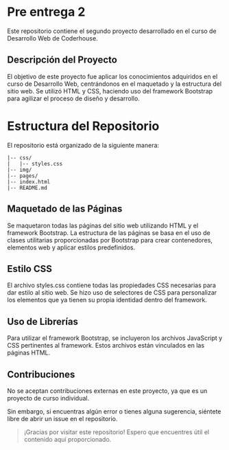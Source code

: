 # Pre entrega 2 
Este repositorio contiene el segundo proyecto desarrollado en el curso de Desarrollo Web de Coderhouse.

## Descripción del Proyecto
El objetivo de este proyecto fue aplicar los conocimientos adquiridos en el curso de Desarrollo Web, centrándonos en el maquetado y la estructura del sitio web. Se utilizó HTML y CSS, haciendo uso del framework Bootstrap para agilizar el proceso de diseño y desarrollo.

# Estructura del Repositorio
El repositorio está organizado de la siguiente manera:

```
|-- css/
|   |-- styles.css
|-- img/
|-- pages/
|-- index.html
|-- README.md
```

## Maquetado de las Páginas
Se maquetaron todas las páginas del sitio web utilizando HTML y el framework Bootstrap. La estructura de las páginas se basa en el uso de clases utilitarias proporcionadas por Bootstrap para crear contenedores, elementos web y aplicar estilos predefinidos.

## Estilo CSS
El archivo styles.css contiene todas las propiedades CSS necesarias para dar estilo al sitio web. Se hizo uso de selectores de CSS para personalizar los elementos que ya tienen su propia identidad dentro del framework.

## Uso de Librerías
Para utilizar el framework Bootstrap, se incluyeron los archivos JavaScript y CSS pertinentes al framework. Estos archivos están vinculados en las páginas HTML.

## Contribuciones
No se aceptan contribuciones externas en este proyecto, ya que es un proyecto de curso individual.

Sin embargo, si encuentras algún error o tienes alguna sugerencia, siéntete libre de abrir un issue en el repositorio.

> ¡Gracias por visitar este repositorio! Espero que encuentres útil el contenido aquí proporcionado.
